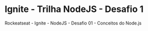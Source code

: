 # Ignite - Trilha NodeJS - Desafio 1
Rockeatseat - Ignite - NodeJS -  Desafio 01 - Conceitos do Node.js
